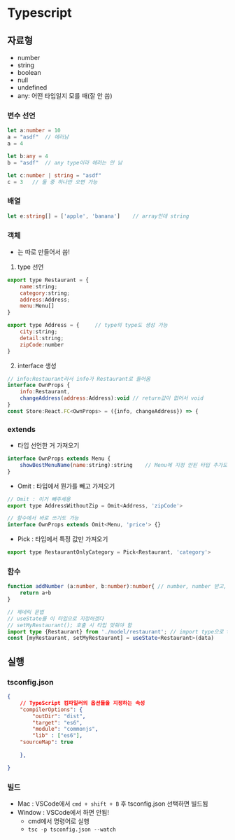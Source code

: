 # Typescript
## 자료형
- number
- string
- boolean
- null
- undefined
- any: 어떤 타입일지 모를 때(잘 안 씀)

### 변수 선언
```typescript
let a:number = 10
a = "asdf"  // 에러남
a = 4

let b:any = 4
b = "asdf"  // any type이라 에러는 안 남

let c:number | string = "asdf"
c = 3   // 둘 중 하나만 오면 가능
```

### 배열
```typescript
let e:string[] = ['apple', 'banana']    // array인데 string
```

### 객체
- 는 따로 만들어서 씀!
1. type 선언
```js
export type Restaurant = {
    name:string;
    category:string;
    address:Address;
    menu:Menu[]
}

export type Address = {     // type의 type도 생성 가능
    city:string;
    detail:string;
    zipCode:number
}
```
2. interface 생성
```js
// info:Restaurant라서 info가 Restaurant로 들어옴
interface OwnProps {
    info:Restaurant,
    changeAddress(address:Address):void // return값이 없어서 void
}
const Store:React.FC<OwnProps> = ({info, changeAddress}) => {
```

### extends
- 타입 선언한 거 가져오기
```js
interface OwnProps extends Menu {
    showBestMenuName(name:string):string    // Menu에 지정 안된 타입 추가도 가능
}
```
- Omit : 타입에서 뭔가를 빼고 가져오기 
```js
// Omit : 이거 빼주세용
export type AddressWithoutZip = Omit<Address, 'zipCode'>

// 함수에서 바로 쓰기도 가능
interface OwnProps extends Omit<Menu, 'price'> {}
```
- Pick : 타입에서 특정 값만 가져오기
```js
export type RestaurantOnlyCategory = Pick<Restaurant, 'category'>
```

### 함수
```typescript
function addNumber (a:number, b:number):number{ // number, number 받고, number return함
    return a+b
}

// 제네릭 문법
// useState를 이 타입으로 지정하겠다
// setMyRestaurant(); 호출 시 타입 맞춰야 함
import type {Restaurant} from './model/restaurant'; // import type으로 type 가져오기
const [myRestaurant, setMyRestaurant] = useState<Restaurant>(data)
```

## 실행
### tsconfig.json
```json
{
    // TypeScript 컴파일러의 옵션들을 지정하는 속성
    "compilerOptions": { 
        "outDir": "dist",
        "target": "es6", 
        "module": "commonjs",
        "lib" : ["es6"],
    "sourceMap": true
    
    },

}
```

### 빌드
- Mac : VSCode에서 ```cmd + shift + B``` 후 tsconfig.json 선택하면 빌드됨
- Window : VSCode에서 하면 안됨!
    - cmd에서 명령어로 실행
    - ```tsc -p tsconfig.json --watch```
    